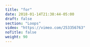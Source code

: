 ```yaml
---
title: "for"
date: 2018-01-14T21:38:44-05:00
draft: false
section: "Loops"
video: "https://vimeo.com/253356763"
noTitle: false
weight: 90
---
```


